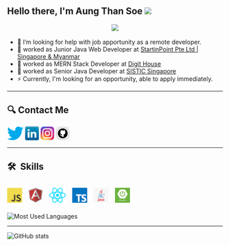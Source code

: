 ## Hello there, I'm Aung Than Soe <img src="https://media.giphy.com/media/hvRJCLFzcasrR4ia7z/giphy.gif" width="25px">

<p align="center">
 <img src="https://api.visitorbadge.io/api/VisitorHit?user=aung-than-soe&repo=github-visitors-badge&countColor=%237B1E7A" /> 
</p>

- 🤔 I’m looking for help with job apportunity as a remote developer.
- 🔭 worked as Junior Java Web Developer at [StartinPoint Pte Ltd | Singapore & Myanmar](http://www.startinpoint.com)
- 🔭 worked as MERN Stack Developer at [Digit House](https://digithouse.co)
- 🔭 worked as Senior Java Developer at [SISTIC Singapore](https://www.sistic.com.sg)
- ⚡  Currently, I'm looking for an opportunity, able to apply immediately.
---

## 🔍 **Contact Me**

[![Twitter](icons/twitter.png)](https://twitter.com/@AungThanSo3)
[![LinkedIn](icons/linkedin.png)](https://www.linkedin.com/aung-than-soe-3107381a3)
[![Instagram](icons/instagram.png)](https://www.instagram.com/aung_than_soe_)
[![GitHub](icons/github.png)](https://github.com/aung-than-soe)

---

## 🛠  Skills
        
[<img src="icons/javascript.png" alt="JavaScript logo" title="JavaScript" height="35" />][skill_anchor]
&nbsp;
[<img src="icons/angular.png" alt="Angular logo" title="Angular" height="35" />][skill_anchor]
&nbsp;
[<img src="icons/react.png" alt="React logo" title="React" height="35" />][skill_anchor]
&nbsp;
[<img src="icons/typescript.png" alt="TypeScript logo" title="TypeScript" height="35" />][skill_anchor]
&nbsp;
[<img src="icons/java.png" alt="Java logo" title="Java" height="35" />][skill_anchor]
&nbsp;
[<img src="icons/spring.png" alt="Spring logo" title="Spring Framework" height="35" />][skill_anchor]
&nbsp;
---

![Most Used Languages](https://github-readme-stats.vercel.app/api/top-langs?username=aung-than-soe&langs_count=8&show_icons=true&theme=tokyonight&layout=compact&include_all_commits=true&exclude_repo=github-readme-stats,aung-than-soe.github.io)

---
![GitHub stats](https://github-readme-stats.vercel.app/api?username=aung-than-soe&show_icons=true&theme=tokyonight)

[skill_anchor]: #skill_anchor--

